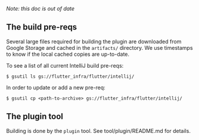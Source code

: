 _Note: this doc is out of date_

## The build pre-reqs

Several large files required for building the plugin are downloaded from Google Storage
and cached in the `artifacts/` directory. We use timestamps to know if the local cached
copies are up-to-date.

To see a list of all current IntelliJ build pre-reqs:

```shell
$ gsutil ls gs://flutter_infra/flutter/intellij/
```

In order to update or add a new pre-req:

```shell
$ gsutil cp <path-to-archive> gs://flutter_infra/flutter/intellij/
```
## The plugin tool

Building is done by the `plugin` tool.
See tool/plugin/README.md for details.
